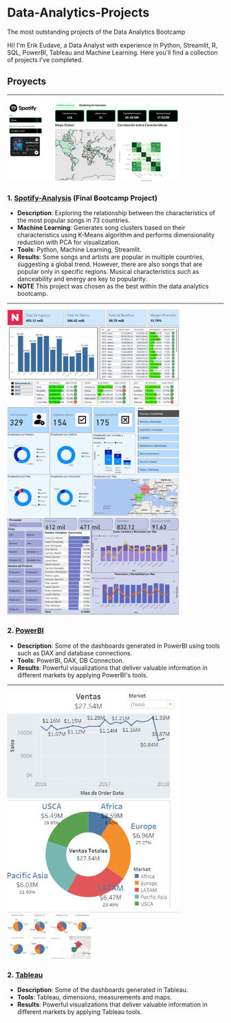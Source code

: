 # Data-Analytics-Projects
The most outstanding projects of the Data Analytics Bootcamp

Hi! I'm Erik Eudave, a Data Analyst with experience in Python, Streamlit, R, SQL, PowerBI, Tableau and Machine Learning.
Here you'll find a collection of projects I've completed.

## Proyects

---

<img src="Spotify-Analysis/preview_spotify.png" alt="Dashboard Preview" width="400"/>

### 1. [Spotify-Analysis](Spotify-Analysis/) (Final Bootcamp Project)
- **Description**: Exploring the relationship between the characteristics of the most popular songs in 73 countries.
- **Machine Learning**: Generates song clusters based on their characteristics using K-Means algorithm and performs dimensionality reduction with PCA for visualization.
- **Tools**: Python, Machine Learning, Streamlit.
- **Results**: Some songs and artists are popular in multiple countries, suggesting a global trend. However, there are also songs that are popular only in specific regions. Musical characteristics such as danceability and energy are key to popularity.
- **NOTE** This project was chosen as the best within the data analytics bootcamp.

---

<img src="PowerBI\Dashboard-Finanzas/preview_dashboardfin.png" alt="Dashboard Preview" width="400"/>
<img src="PowerBI\Dashboard-RH/preview_dashboardrh.png" alt="Dashboard Preview" width="400"/>
<img src="PowerBI\Dashboard-Supermercado/preview_supermercado.png" alt="Dashboard Preview" width="400"/>

### 2. [PowerBI](PowerBI/)
- **Description**: Some of the dashboards generated in PowerBI using tools such as DAX and database connections.
- **Tools**: PowerBI, DAX, DB Connection.
- **Results**: Powerful visualizations that deliver valuable information in different markets by applying PowerBI's tools.

---

<img src="Tableau\e-commerce/ecommerce.png" alt="Dashboard Preview" width="400"/>
<img src="Tableau\employees/employees.png" alt="Dashboard Preview" width="200"/>

### 2. [Tableau](Tableau/)
- **Description**: Some of the dashboards generated in Tableau.
- **Tools**: Tableau, dimensions, measurements and maps.
- **Results**: Powerful visualizations that deliver valuable information in different markets by applying Tableau tools.